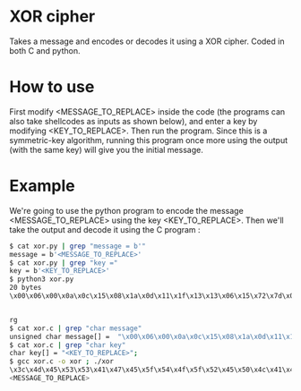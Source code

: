 # XOR cipher

Takes a message and encodes or decodes it using a XOR cipher. Coded in both C and python.

# How to use

First modify <MESSAGE_TO_REPLACE> inside the code (the programs can also take shellcodes as inputs as shown below), and enter a key by modifying <KEY_TO_REPLACE>. Then run the program. Since this is a symmetric-key algorithm, running this program once more using the output (with the same key) will give you the initial message.

# Example

We're going to use the python program to encode the message <MESSAGE_TO_REPLACE> using the key <KEY_TO_REPLACE>. Then we'll take the output and decode it using the C program :

```sh
$ cat xor.py | grep "message = b'"
message = b'<MESSAGE_TO_REPLACE>'
$ cat xor.py | grep "key ="
key = b'<KEY_TO_REPLACE>'
$ python3 xor.py
20 bytes
\x00\x06\x00\x0a\x0c\x15\x08\x1a\x0d\x11\x1f\x13\x13\x06\x15\x72\x7d\x08\x00\x67


rg
$ cat xor.c | grep "char message"
unsigned char message[] =  "\x00\x06\x00\x0a\x0c\x15\x08\x1a\x0d\x11\x1f\x13\x13\x06\x15\x72\x7d\x08\x00\x67";
$ cat xor.c | grep "char key" 
char key[] = "<KEY_TO_REPLACE>";
$ gcc xor.c -o xor ; ./xor 
\x3c\x4d\x45\x53\x53\x41\x47\x45\x5f\x54\x4f\x5f\x52\x45\x50\x4c\x41\x43\x45\x3e
<MESSAGE_TO_REPLACE>
```
